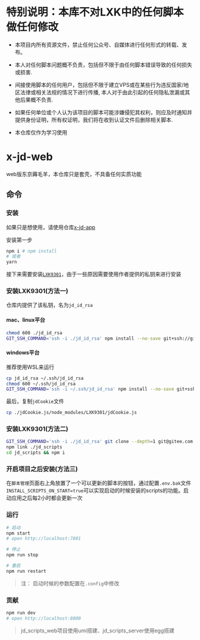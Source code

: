 # 特别说明：本库不对LXK中的任何脚本做任何修改

- 本项目内所有资源文件，禁止任何公众号、自媒体进行任何形式的转载、发布。

- 本人对任何脚本问题概不负责，包括但不限于由任何脚本错误导致的任何损失或损害.

- 间接使用脚本的任何用户，包括但不限于建立VPS或在某些行为违反国家/地区法律或相关法规的情况下进行传播, 本人对于由此引起的任何隐私泄漏或其他后果概不负责.

- 如果任何单位或个人认为该项目的脚本可能涉嫌侵犯其权利，则应及时通知并提供身份证明，所有权证明，我们将在收到认证文件后删除相关脚本.

- 本仓库仅作为学习使用

# x-jd-web
web版东京薅毛羊，本仓库只是套壳，不具备任何实质功能

## 命令
### 安装

如果只是想使用，请使用仓库[x-jd-app](https://github.com/panydom/x-jd-app)

安装第一步

```bash
npm i # npm install
# 或者
yarn
```

接下来需要安装[`LXK9301`](https://gitee.com/lxk0301/jd_docker)，由于一些原因需要使用作者提供的私钥来进行安装

### 安装LXK9301(方法一)

仓库内提供了该私钥，名为`jd_id_rsa`

#### mac、linux平台

```bash
chmod 600 ./jd_id_rsa
GIT_SSH_COMMAND='ssh -i ./jd_id_rsa' npm install --no-save git+ssh://git@gitee.com:lxk0301/jd_scripts.git
```

#### windows平台

推荐使用WSL来运行

```bash
cp jd_id_rsa ~/.ssh/jd_id_rsa
chmod 600 ~/.ssh/jd_id_rsa
GIT_SSH_COMMAND='ssh -i ~/.ssh/jd_id_rsa' npm install --no-save git+ssh://git@gitee.com:lxk0301/jd_scripts.git
```

最后，复制`jdCookie`文件

```bash
cp ./jdCookie.js/node_modules/LXK9301/jdCookie.js
```

### 安装LXK9301(方法二)

```bash
GIT_SSH_COMMAND='ssh -i ./jd_id_rsa' git clone --depth=1 git@gitee.com:lxk0301/jd_scripts.git
npm link ./jd_scripts
cd jd_scripts && npm i 
```

### 开启项目之后安装(方法三)

在`脚本管理`页面右上角放置了一个可以更新的脚本的按钮，通过配置`.env.bak`文件`INSTALL_SCRIPTS_ON_START=true`可以实现启动的时候安装的scripts的功能。启动应用之后每2小时都会更新一次




### 运行

```bash
# 启动
npm start
# open http://localhost:7801

# 停止
npm run stop

# 重启
npm run restart
```

> 注： 启动时候的参数配置在`.config`中修改

### 贡献

```bash
npm run dev
# open http://localhost:8000
```

> jd_scripts_web项目使用umi搭建、jd_scripts_server使用egg搭建